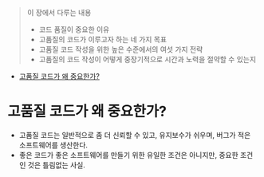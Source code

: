 > 이 장에서 다루는 내용
> - 코드 품질이 중요한 이유
> - 고품질의 코드가 이루고자 하는 네 가지 목표
> - 고품질 코드 작성을 위한 높은 수준에서의 여섯 가지 전략
> - 고품질의 코드 작성이 어떻게 중장기적으로 시간과 노력을 절약할 수 있는지

<!-- TOC -->
* [고품질 코드가 왜 중요한가?](#고품질-코드가-왜-중요한가)
<!-- TOC -->

# 고품질 코드가 왜 중요한가?

- 고품질 코드는 일반적으로 좀 더 신뢰할 수 있고, 유지보수가 쉬우며, 버그가 적은 소프트웨어를 생산한다.
- 좋은 코드가 좋은 소프트웨어를 만들기 위한 유일한 조건은 아니지만, 중요한 조건인 것은 틀림없는 사실.